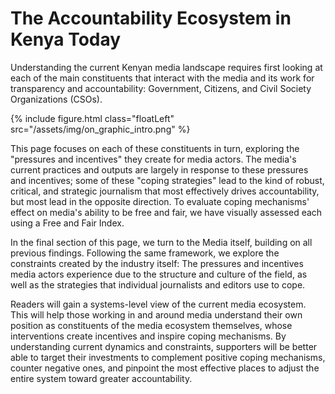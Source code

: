 # The Accountability Ecosystem in Kenya Today

Understanding the current Kenyan media landscape requires first looking at each of the main constituents that interact with the media and its work for transparency and accountability: Government, Citizens, and Civil Society Organizations (CSOs).

{% include figure.html class="floatLeft" src="/assets/img/on_graphic_intro.png" %}

This page focuses on each of these constituents in turn, exploring the "pressures and incentives" they create for media actors. The media's current practices and outputs are largely in response to these pressures and incentives; some of these "coping strategies" lead to the kind of robust, critical, and strategic journalism that most effectively drives accountability, but most lead in the opposite direction. To evaluate coping mechanisms' effect on media's ability to be free and fair, we have visually assessed each using a Free and Fair Index.

In the final section of this page, we turn to the Media itself, building on all previous findings. Following the same framework, we explore the constraints created by the industry itself: The pressures and incentives media actors experience due to the structure and culture of the field, as well as the strategies that individual journalists and editors use to cope.

Readers will gain a systems-level view of the current media ecosystem. This will help those working in and around media understand their own position as constituents of the media ecosystem themselves, whose interventions create incentives and inspire coping mechanisms. By understanding current dynamics and constraints, supporters will be better able to target their investments to complement positive coping mechanisms, counter negative ones, and pinpoint the most effective places to adjust the entire system toward greater accountability.
